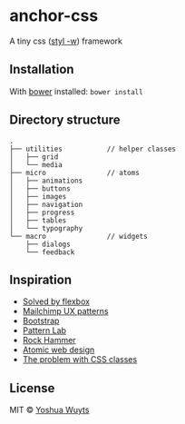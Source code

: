 # anchor-css
A tiny css ([styl -w](https://github.com/visionmedia/styl#styl1)) framework

## Installation
With [bower](http://bower.io/) installed:
````bower install````

## Directory structure
````
.
├── utilities			// helper classes
│   ├── grid          
│   └── media
├── micro				// atoms
│   ├── animations
│   ├── buttons
│   ├── images
│   ├── navigation
│   ├── progress
│   ├── tables
│   └── typography
└── macro				// widgets
    ├── dialogs                 
    └── feedback       
````

## Inspiration
- [Solved by flexbox](http://philipwalton.github.io/solved-by-flexbox/)
- [Mailchimp UX patterns](http://ux.mailchimp.com/patterns/)
- [Bootstrap](http://getbootstrap.com/components/)
- [Pattern Lab](http://demo.pattern-lab.info/)
- [Rock Hammer](http://malarkey.github.io/Rock-Hammer/)
- [Atomic web design](http://bradfrostweb.com/blog/post/atomic-web-design/)
- [The problem with CSS classes](http://www.youtube.com/watch?v=u63Sq2Sq3LI)

## License
MIT © [Yoshua Wuyts](yoshuawuyts.com)